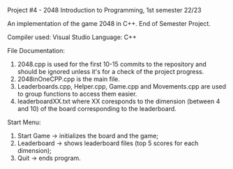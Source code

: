 Project #4 - 2048
Introduction to Programming, 1st semester 22/23

An implementation of the game 2048 in C++. End of Semester Project.

Compiler used: Visual Studio
Language: C++

File Documentation:
1. 2048.cpp is used for the first 10-15 commits to the repository and should be ignored unless it's for a check of the project progress.
2. 2048inOneCPP.cpp is the main file.
3. Leaderboards.cpp, Helper.cpp, Game.cpp and Movements.cpp are used to group functions to access them easier.
4. leaderboardXX.txt where XX coresponds to the dimension (between 4 and 10) of the board corresponding to the leaderboard.

Start Menu:
1. Start Game -> initializes the board and the game;
2. Leaderboard -> shows leaderboard files (top 5 scores for each dimension);
3. Quit -> ends program.


